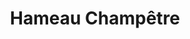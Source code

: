 ---
title: "Hameau Champêtre"
description: "Votre havre de paix, a 35 minutes de laval."
slider:
  titre: Hameau Champêtre
  stitre: "Votre havre de paix, à 35 minutes de laval"
  btn1: "Voir les photos"
  link1: "#place"
  btn2: "Comment s'y rendre?"
  link2: "#map"
section2:
  titre: "Le Hameau champêtre en image"
  images:
    - "/assets/images/place/hameau-image1.jpg"
    - "/assets/images/place/hameau-image2.jpg"
    - "/assets/images/place/hameau-image3.jpg"
    - "/assets/images/place/hameau-image4.jpg"
    - "/assets/images/place/hameau-image5.jpg"
    - "/assets/images/place/hameau-image6.jpg"
    - "/assets/images/place/hameau-image7.jpg"
    - "/assets/images/place/hameau-image8.jpg"
    - "/assets/images/place/hameau-image9.jpg"
    - "/assets/images/place/hameau-image10.jpg"

---